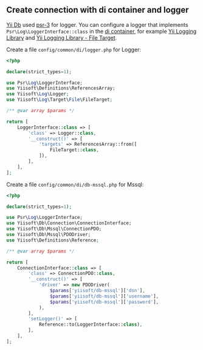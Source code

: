 ## Create connection with di container and logger

[Yii Db](https://github.com/yiisoft/db) used [psr-3](https://www.php-fig.org/psr/psr-3/) for logger. You can configure a logger that implements `Psr\Log\LoggerInterface::class` in the [di container](https://github.com/yiisoft/di), for example [Yii Logging Library](https://github.com/yiisoft/log) and [Yii Logging Library - File Target](https://github.com/yiisoft/log-target-file).

Create a file `config/common/di/logger.php` for Logger:

```php
<?php

declare(strict_types=1);

use Psr\Log\LoggerInterface;
use Yiisoft\Definitions\ReferencesArray;
use Yiisoft\Log\Logger;
use Yiisoft\Log\Target\File\FileTarget;

/** @var array $params */

return [
    LoggerInterface::class => [
        'class' => Logger::class,
        '__construct()' => [
            'targets' => ReferencesArray::from([
                FileTarget::class,
            ]),
        ],
    ],
];
```

Create a file `config/common/di/db-mssql.php` for Mssql:

```php
<?php

declare(strict_types=1);

use Psr\Log\LoggerInterface;
use Yiisoft\Db\Connection\ConnectionInterface;
use Yiisoft\Db\Mssql\ConnectionPDO;
use Yiisoft\Db\Mssql\PDODriver;
use Yiisoft\Definitions\Reference;

/** @var array $params */

return [
    ConnectionInterface::class => [
        'class' => ConnectionPDO::class,
        '__construct()' => [
            'driver' => new PDODriver(
                $params['yiisoft/db-mssql']['dsn'],
                $params['yiisoft/db-mssql']['username'],
                $params['yiisoft/db-mssql']['password'],
            ),
        ],
        'setLogger()' => [
            Reference::to(LoggerInterface::class),
        ],
    ],
];

